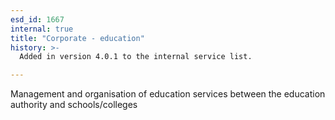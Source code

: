 ```yaml
---
esd_id: 1667
internal: true
title: "Corporate - education"
history: >-
  Added in version 4.0.1 to the internal service list.

---
```


Management and organisation of education services between the education authority and schools/colleges


